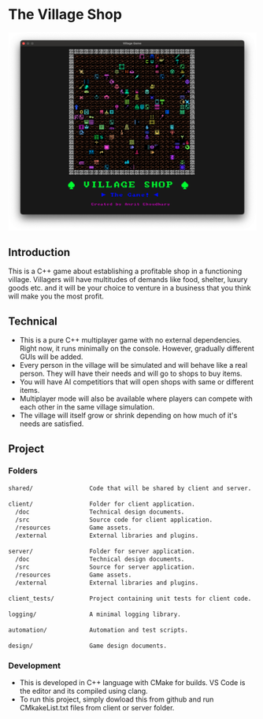# The Village Shop

<p align="center">
<img src="/screenshots/2025-05-29.png" width="700px" />
</p>

## Introduction
This is a C++ game about establishing a profitable shop in a functioning village. Villagers will have multitudes of demands like food, shelter, luxury goods etc. and it will be your choice to venture in a business that you think will make you the most profit.

## Technical
- This is a pure C++ multiplayer game with no external dependencies. Right now, it runs minimally on the console. However, gradually different GUIs will be added.
- Every person in the village will be simulated and will behave like a real person. They will have their needs and will go to shops to buy items.
- You will have AI competitiors that will open shops with same or different items.
- Multiplayer mode will also be available where players can compete with each other in the same village simulation.
- The village will itself grow or shrink depending on how much of it's needs are satisfied.

## Project
### Folders
```
shared/                Code that will be shared by client and server.

client/                Folder for client application.
  /doc                 Technical design documents.
  /src                 Source code for client application.
  /resources           Game assets.
  /external            External libraries and plugins.

server/                Folder for server application.
  /doc                 Technical design documents.
  /src                 Source for server application.
  /resources           Game assets.
  /external            External libraries and plugins.

client_tests/          Project containing unit tests for client code.

logging/               A minimal logging library.

automation/            Automation and test scripts.

design/                Game design documents.

```

### Development
- This is developed in C++ language with CMake for builds. VS Code is the editor and its compiled using clang.
- To run this project, simply dowload this from github and run CMkakeList.txt files from client or server folder.
